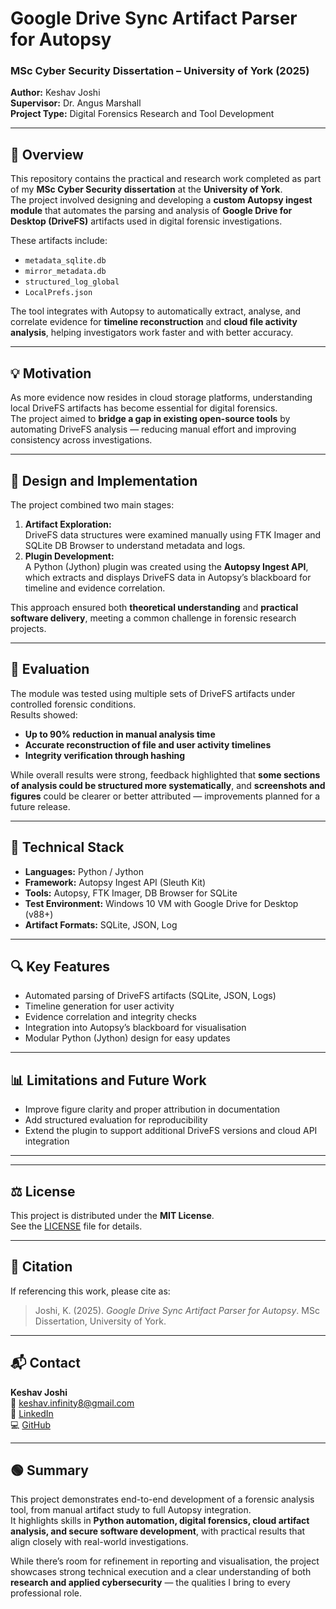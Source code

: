 # Google Drive Sync Artifact Parser for Autopsy

### MSc Cyber Security Dissertation – University of York (2025)  
**Author:** Keshav Joshi  
**Supervisor:** Dr. Angus Marshall  
**Project Type:** Digital Forensics Research and Tool Development   

---

## 📘 Overview

This repository contains the practical and research work completed as part of my **MSc Cyber Security dissertation** at the **University of York**.  
The project involved designing and developing a **custom Autopsy ingest module** that automates the parsing and analysis of **Google Drive for Desktop (DriveFS)** artifacts used in digital forensic investigations.

These artifacts include:
- `metadata_sqlite.db`  
- `mirror_metadata.db`  
- `structured_log_global`  
- `LocalPrefs.json`  

The tool integrates with Autopsy to automatically extract, analyse, and correlate evidence for **timeline reconstruction** and **cloud file activity analysis**, helping investigators work faster and with better accuracy.

---

## 💡 Motivation

As more evidence now resides in cloud storage platforms, understanding local DriveFS artifacts has become essential for digital forensics.  
The project aimed to **bridge a gap in existing open-source tools** by automating DriveFS analysis — reducing manual effort and improving consistency across investigations.

---

## 🧩 Design and Implementation

The project combined two main stages:

1. **Artifact Exploration:**  
   DriveFS data structures were examined manually using FTK Imager and SQLite DB Browser to understand metadata and logs.  
2. **Plugin Development:**  
   A Python (Jython) plugin was created using the **Autopsy Ingest API**, which extracts and displays DriveFS data in Autopsy’s blackboard for timeline and evidence correlation.

This approach ensured both **theoretical understanding** and **practical software delivery**, meeting a common challenge in forensic research projects.

---

## 🧪 Evaluation

The module was tested using multiple sets of DriveFS artifacts under controlled forensic conditions.  
Results showed:
- **Up to 90% reduction in manual analysis time**  
- **Accurate reconstruction of file and user activity timelines**  
- **Integrity verification through hashing**  

While overall results were strong, feedback highlighted that **some sections of analysis could be structured more systematically**, and **screenshots and figures** could be clearer or better attributed — improvements planned for a future release.

---

## 🧠 Technical Stack

- **Languages:** Python / Jython  
- **Framework:** Autopsy Ingest API (Sleuth Kit)  
- **Tools:** Autopsy, FTK Imager, DB Browser for SQLite  
- **Test Environment:** Windows 10 VM with Google Drive for Desktop (v88+)  
- **Artifact Formats:** SQLite, JSON, Log  

---

## 🔍 Key Features

- Automated parsing of DriveFS artifacts (SQLite, JSON, Logs)  
- Timeline generation for user activity  
- Evidence correlation and integrity checks  
- Integration into Autopsy’s blackboard for visualisation  
- Modular Python (Jython) design for easy updates  

---

## 📊 Limitations and Future Work

- Improve figure clarity and proper attribution in documentation  
- Add structured evaluation for reproducibility  
- Extend the plugin to support additional DriveFS versions and cloud API integration  

---

---

## ⚖️ License

This project is distributed under the **MIT License**.  
See the [LICENSE](./LICENSE) file for details.

---

## 🧾 Citation

If referencing this work, please cite as:

> Joshi, K. (2025). *Google Drive Sync Artifact Parser for Autopsy*. MSc Dissertation, University of York.

---

## 📬 Contact

**Keshav Joshi**  
📧 [keshav.infinity8@gmail.com](mailto:keshav.infinity8@gmail.com)  
🔗 [LinkedIn](https://www.linkedin.com/in/keshavjoshi28)  
💻 [GitHub](https://github.com/keshavjoshi7744)

---

## 🟢 Summary

This project demonstrates end-to-end development of a forensic analysis tool, from manual artifact study to full Autopsy integration.  
It highlights skills in **Python automation, digital forensics, cloud artifact analysis, and secure software development**, with practical results that align closely with real-world investigations.

While there’s room for refinement in reporting and visualisation, the project showcases strong technical execution and a clear understanding of both **research and applied cybersecurity** — the qualities I bring to every professional role.



